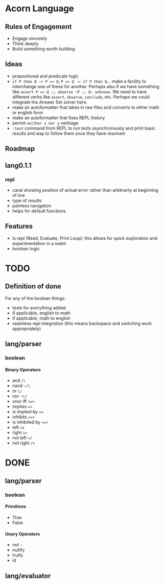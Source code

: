 # Acorn Language

## Rules of Engagement

- Engage sincerely
- Think deeply
- Build something worth building

## Ideas

- propositional and predicate logic
- `if P then Q -> P => Q`; `P => Q -> if P then Q`... make a facility to interchange one of these for another. Perhaps also if we have something like `assert P => Q ;; observe ~P ;; Q: unknown`. We need to have different verbs like `assert`, `observe`, `conclude`, etc. Perhaps we could integrate the Answer Set solver here.
- make an autoformatter that takes in raw files and converts to either math or english form
- make an autoformatter that fixes REPL history
- permit `neither x nor y` verbiage
- `:test` command from REPL to run tests asynchronously and print basic results and way to follow them once they have resolved

## Roadmap

## lang0.1.1

### repl

- carat showing position of actual error rather than arbitrarily at beginning of line
- type of results
- painless navigation
- helps for default functions

## Features

- lx repl (Read, Evaluate, Print Loop): this allows for quick exploration and experimentation in a realm
- boolean logic

# TODO

## Definition of done
For any of the boolean things:
- tests for everything added
- if applicable, english to math
- if applicable, math to english
- seamless repl integration (this means backspace and switching work appropriately)

## lang/parser

### boolean

#### Binary Operators
- and `/\`
- nand `~/\`
- or `\/`
- nor `~\/`
- xnor iff `<=>`
- implies `=>`
- is implied by `<=`
- inhibits `/=>`
- is inhibited by `<=/`
- left `<s`
- right `s>` 
- not left `</`
- not right `/>`

# DONE

## lang/parser

### boolean

#### Primitives
- True
- False

#### Unary Operators
- not `~`
- nullify
- truify
- id

## lang/evaluator
